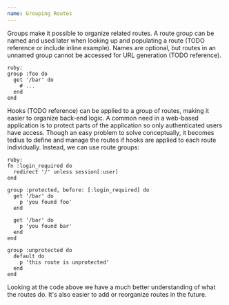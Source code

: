 ```yaml
---
name: Grouping Routes
---
```


Groups make it possible to organize related routes. A route group can be named and used later when looking up and populating a route (TODO reference or include inline example). Names are optional, but routes in an unnamed group cannot be accessed for URL generation (TODO reference).

    ruby:
    group :foo do
      get '/bar' do
        # ...
      end
    end

Hooks (TODO reference) can be applied to a group of routes, making it easier to organize back-end logic. A common need in a web-based application is to protect parts of the application so only authenticated users have access. Though an easy problem to solve conceptually, it becomes tedius to define and manage the routes if hooks are applied to each route individually. Instead, we can use route groups:

    ruby:
    fn :login_required do
      redirect '/' unless session[:user]
    end

    group :protected, before: [:login_required] do
      get '/bar' do
        p 'you found foo'
      end

      get '/bar' do
        p 'you found bar'
      end
    end

    group :unprotected do
      default do
        p 'this route is unprotected'
      end
    end

Looking at the code above we have a much better understanding of what the routes do. It's also easier to add or reorganize routes in the future.

